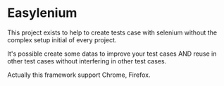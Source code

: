 # Easylenium

This project exists to help to create tests case with selenium without the complex setup initial of every project.

It's possible create some datas to improve your test cases AND reuse in other test cases without interfering in other test cases.

Actually this framework support Chrome, Firefox.